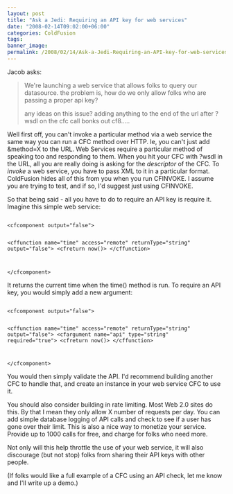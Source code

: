 ```yaml
---
layout: post
title: "Ask a Jedi: Requiring an API key for web services"
date: "2008-02-14T09:02:00+06:00"
categories: ColdFusion 
tags: 
banner_image: 
permalink: /2008/02/14/Ask-a-Jedi-Requiring-an-API-key-for-web-services
---
```


Jacob asks:

<blockquote>
<p>
We're launching a web service that allows folks to query our
datasource.  the problem is, how do we only allow folks who are passing a proper api key?  

any ideas on this issue?  adding anything to the end of the url after ?wsdl on the cfc call bonks out cf8.....
</p>
</blockquote>

Well first off, you can't invoke a particular method via a web service the same way you can run a CFC method over HTTP. Ie, you can't just add &method=X to the URL. Web Services require a particular method of speaking too and responding to them. When you hit your CFC with ?wsdl in the URL, all you are really doing is asking for the <i>descriptor</i> of the CFC. To <i>invoke</i> a web service, you have to pass XML to it in a particular format. ColdFusion hides all of this from you when you run CFINVOKE. I assume you are trying to test, and if so, I'd suggest just using CFINVOKE.

So that being said - all you have to do to require an API key is require it. Imagine this simple web service:

<code>
&lt;cfcomponent output="false"&gt;

&lt;cffunction name="time" access="remote" returnType="string" output="false"&gt;
	&lt;cfreturn now()&gt;
&lt;/cffunction&gt;

&lt;/cfcomponent&gt;
</code>

It returns the current time when the time() method is run. To require an API key, you would simply add a new argument:

<code>
&lt;cfcomponent output="false"&gt;

&lt;cffunction name="time" access="remote" returnType="string" output="false"&gt;
	&lt;cfargument name="api" type="string" required="true"&gt;
	&lt;cfreturn now()&gt;
&lt;/cffunction&gt;

&lt;/cfcomponent&gt;
</code>

You would then simply validate the API. I'd recommend building another CFC to handle that, and create an instance in your web service CFC to use it.

You should also consider building in rate limiting. Most Web 2.0 sites do this. By that I mean they only allow X number of requests per day. You can add simple database logging of API calls and check to see if a user has gone over their limit. This is also a nice way to monetize your service. Provide up to 1000 calls for free, and charge for folks who need more.

Not only will this help throttle the use of your web service, it will also discourage (but not stop) folks from sharing their API keys with other people.

(If folks would like a full example of a CFC using an API check, let me know and I'll write up a demo.)